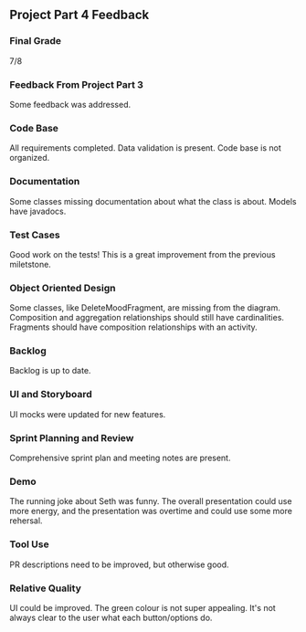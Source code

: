 ## Project Part 4 Feedback

### Final Grade

7/8

### Feedback From Project Part 3

Some feedback was addressed.

### Code Base

All requirements completed. Data validation is present. Code base is not organized.

### Documentation

Some classes missing documentation about what the class is about.  Models have javadocs.

### Test Cases

Good work on the tests! This is a great improvement from the previous miletstone.

### Object Oriented Design

Some classes, like DeleteMoodFragment, are missing from the diagram. Composition and aggregation relationships should still have cardinalities. Fragments should have composition relationships with an activity.

### Backlog

Backlog is up to date.

### UI and Storyboard

UI mocks were updated for new features.

### Sprint Planning and Review

Comprehensive sprint plan and meeting notes are present.

### Demo 

The running joke about Seth was funny. The overall presentation could use more energy, and the presentation was overtime and could use some more rehersal.

### Tool Use

PR descriptions need to be improved, but otherwise good.

### Relative Quality

UI could be improved. The green colour is not super appealing. It's not always clear to the user what each button/options do. 
